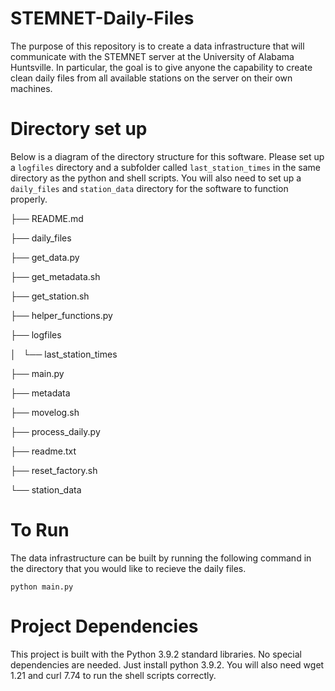 # STEMNET-Daily-Files
The purpose of this repository is to create a data infrastructure that will communicate with the STEMNET server at the University of Alabama Huntsville. In particular, the goal is to give anyone the capability to create clean daily files from all available stations on the server on their own machines.

# Directory set up 
Below is a diagram of the directory structure for this software. Please set up a `logfiles` directory and a subfolder called `last_station_times` in the same directory as the python and shell scripts. You will also need to set up a `daily_files` and `station_data` directory for the software to function properly. 

├── README.md

├── daily_files

├── get_data.py

├── get_metadata.sh

├── get_station.sh

├── helper_functions.py

├── logfiles

│   └── last_station_times

├── main.py

├── metadata

├── movelog.sh

├── process_daily.py

├── readme.txt

├── reset_factory.sh

└── station_data

# To Run
The data infrastructure can be built by running the following command in the directory that you would like to recieve the daily files. 
```
python main.py 
```

# Project Dependencies
This project is built with the Python 3.9.2 standard libraries. No special dependencies are needed. Just install python 3.9.2. You will also need wget 1.21 and curl 7.74 to run the shell scripts correctly. 
